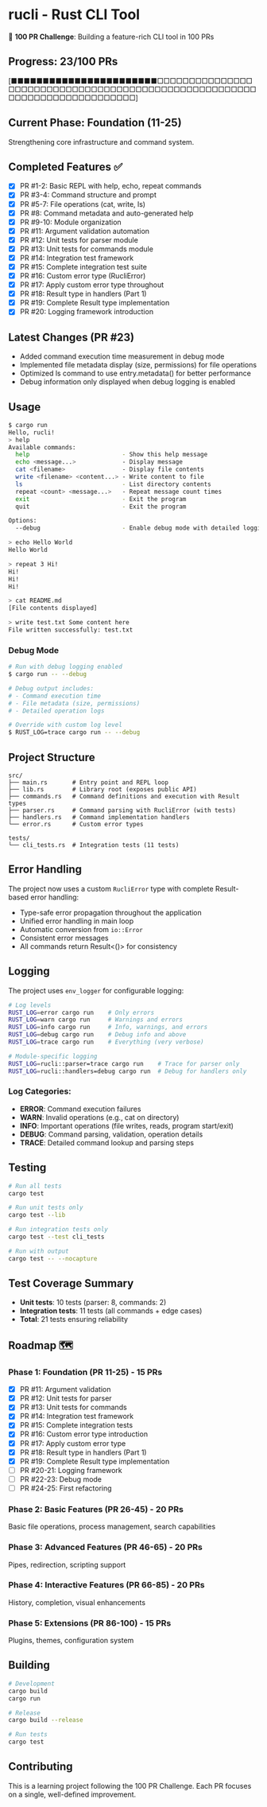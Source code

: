 # rucli - Rust CLI Tool

🎯 **100 PR Challenge**: Building a feature-rich CLI tool in 100 PRs

## Progress: 23/100 PRs

[■■■■■■■■■■■■■■■■■■■■■■■□□□□□□□□□□□□□□□□□□□□□□□□□□□□□□□□□□□□□□□□□□□□□□□□□□□□□□□□□□□□□□□□□□□□□□□□□□]

## Current Phase: Foundation (11-25)

Strengthening core infrastructure and command system.

## Completed Features ✅

- [x] PR #1-2: Basic REPL with help, echo, repeat commands
- [x] PR #3-4: Command structure and prompt
- [x] PR #5-7: File operations (cat, write, ls)
- [x] PR #8: Command metadata and auto-generated help
- [x] PR #9-10: Module organization
- [x] PR #11: Argument validation automation
- [x] PR #12: Unit tests for parser module
- [x] PR #13: Unit tests for commands module
- [x] PR #14: Integration test framework
- [x] PR #15: Complete integration test suite
- [x] PR #16: Custom error type (RucliError)
- [x] PR #17: Apply custom error type throughout
- [x] PR #18: Result type in handlers (Part 1)
- [x] PR #19: Complete Result type implementation
- [x] PR #20: Logging framework introduction

## Latest Changes (PR #23)

- Added command execution time measurement in debug mode
- Implemented file metadata display (size, permissions) for file operations
- Optimized ls command to use entry.metadata() for better performance
- Debug information only displayed when debug logging is enabled

## Usage

```bash
$ cargo run
Hello, rucli!
> help
Available commands:
  help                          - Show this help message
  echo <message...>             - Display message
  cat <filename>                - Display file contents
  write <filename> <content...> - Write content to file
  ls                            - List directory contents
  repeat <count> <message...>   - Repeat message count times
  exit                          - Exit the program
  quit                          - Exit the program

Options:
  --debug                       - Enable debug mode with detailed logging

> echo Hello World
Hello World

> repeat 3 Hi!
Hi!
Hi!
Hi!

> cat README.md
[File contents displayed]

> write test.txt Some content here
File written successfully: test.txt
```

### Debug Mode

```bash
# Run with debug logging enabled
$ cargo run -- --debug

# Debug output includes:
# - Command execution time
# - File metadata (size, permissions)
# - Detailed operation logs

# Override with custom log level
$ RUST_LOG=trace cargo run -- --debug
```

## Project Structure

```
src/
├── main.rs       # Entry point and REPL loop
├── lib.rs        # Library root (exposes public API)
├── commands.rs   # Command definitions and execution with Result types
├── parser.rs     # Command parsing with RucliError (with tests)
├── handlers.rs   # Command implementation handlers
└── error.rs      # Custom error types

tests/
└── cli_tests.rs  # Integration tests (11 tests)
```

## Error Handling

The project now uses a custom `RucliError` type with complete Result-based error handling:

- Type-safe error propagation throughout the application
- Unified error handling in main loop
- Automatic conversion from `io::Error`
- Consistent error messages
- All commands return Result<()> for consistency

## Logging

The project uses `env_logger` for configurable logging:

```bash
# Log levels
RUST_LOG=error cargo run    # Only errors
RUST_LOG=warn cargo run     # Warnings and errors
RUST_LOG=info cargo run     # Info, warnings, and errors
RUST_LOG=debug cargo run    # Debug info and above
RUST_LOG=trace cargo run    # Everything (very verbose)

# Module-specific logging
RUST_LOG=rucli::parser=trace cargo run    # Trace for parser only
RUST_LOG=rucli::handlers=debug cargo run  # Debug for handlers only
```

### Log Categories:

- **ERROR**: Command execution failures
- **WARN**: Invalid operations (e.g., cat on directory)
- **INFO**: Important operations (file writes, reads, program start/exit)
- **DEBUG**: Command parsing, validation, operation details
- **TRACE**: Detailed command lookup and parsing steps

## Testing

```bash
# Run all tests
cargo test

# Run unit tests only
cargo test --lib

# Run integration tests only
cargo test --test cli_tests

# Run with output
cargo test -- --nocapture
```

## Test Coverage Summary

- **Unit tests**: 10 tests (parser: 8, commands: 2)
- **Integration tests**: 11 tests (all commands + edge cases)
- **Total**: 21 tests ensuring reliability

## Roadmap 🗺️

### Phase 1: Foundation (PR 11-25) - 15 PRs

- [x] PR #11: Argument validation
- [x] PR #12: Unit tests for parser
- [x] PR #13: Unit tests for commands
- [x] PR #14: Integration test framework
- [x] PR #15: Complete integration tests
- [x] PR #16: Custom error type introduction
- [x] PR #17: Apply custom error type
- [x] PR #18: Result type in handlers (Part 1)
- [x] PR #19: Complete Result type implementation
- [ ] PR #20-21: Logging framework
- [ ] PR #22-23: Debug mode
- [ ] PR #24-25: First refactoring

### Phase 2: Basic Features (PR 26-45) - 20 PRs

Basic file operations, process management, search capabilities

### Phase 3: Advanced Features (PR 46-65) - 20 PRs

Pipes, redirection, scripting support

### Phase 4: Interactive Features (PR 66-85) - 20 PRs

History, completion, visual enhancements

### Phase 5: Extensions (PR 86-100) - 15 PRs

Plugins, themes, configuration system

## Building

```bash
# Development
cargo build
cargo run

# Release
cargo build --release

# Run tests
cargo test
```

## Contributing

This is a learning project following the 100 PR Challenge. Each PR focuses on a single, well-defined improvement.
